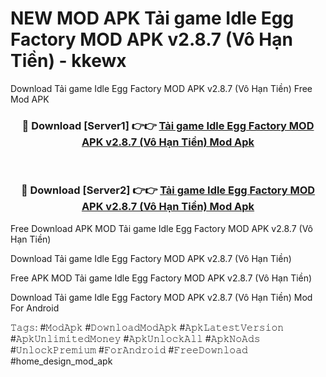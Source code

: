 # NEW MOD APK Tải game Idle Egg Factory MOD APK v2.8.7 (Vô Hạn Tiền) - kkewx
Download Tải game Idle Egg Factory MOD APK v2.8.7 (Vô Hạn Tiền) Free Mod APK

<div align="center">
<h3>🔴 Download [Server1] 👉👉 <a href="https://apk-comot.site?title=Tải_game_Idle_Egg_Factory_MOD_APK_v2.8.7_(Vô_Hạn_Tiền)">Tải game Idle Egg Factory MOD APK v2.8.7 (Vô Hạn Tiền) Mod Apk</a></h3><br>

<h3>🔴 Download [Server2] 👉👉 <a href="https://apk-comot.site?title=Tải_game_Idle_Egg_Factory_MOD_APK_v2.8.7_(Vô_Hạn_Tiền)">Tải game Idle Egg Factory MOD APK v2.8.7 (Vô Hạn Tiền) Mod Apk</a></h3>
</div>


Free Download APK MOD Tải game Idle Egg Factory MOD APK v2.8.7 (Vô Hạn Tiền)

Download Tải game Idle Egg Factory MOD APK v2.8.7 (Vô Hạn Tiền) 

Free APK MOD Tải game Idle Egg Factory MOD APK v2.8.7 (Vô Hạn Tiền) 

Download Tải game Idle Egg Factory MOD APK v2.8.7 (Vô Hạn Tiền) Mod For Android

𝚃𝚊𝚐𝚜: #𝙼𝚘𝚍𝙰𝚙𝚔 #𝙳𝚘𝚠𝚗𝚕𝚘𝚊𝚍𝙼𝚘𝚍𝙰𝚙𝚔 #𝙰𝚙𝚔𝙻𝚊𝚝𝚎𝚜𝚝𝚅𝚎𝚛𝚜𝚒𝚘𝚗 #𝙰𝚙𝚔𝚄𝚗𝚕𝚒𝚖𝚒𝚝𝚎𝚍𝙼𝚘𝚗𝚎𝚢 #𝙰𝚙𝚔𝚄𝚗𝚕𝚘𝚌𝚔𝙰𝚕𝚕 #𝙰𝚙𝚔𝙽𝚘𝙰𝚍𝚜 #𝚄𝚗𝚕𝚘𝚌𝚔𝙿𝚛𝚎𝚖𝚒𝚞𝚖 #𝙵𝚘𝚛𝙰𝚗𝚍𝚛𝚘𝚒𝚍 #𝙵𝚛𝚎𝚎𝙳𝚘𝚠𝚗𝚕𝚘𝚊𝚍 #home_design_mod_apk